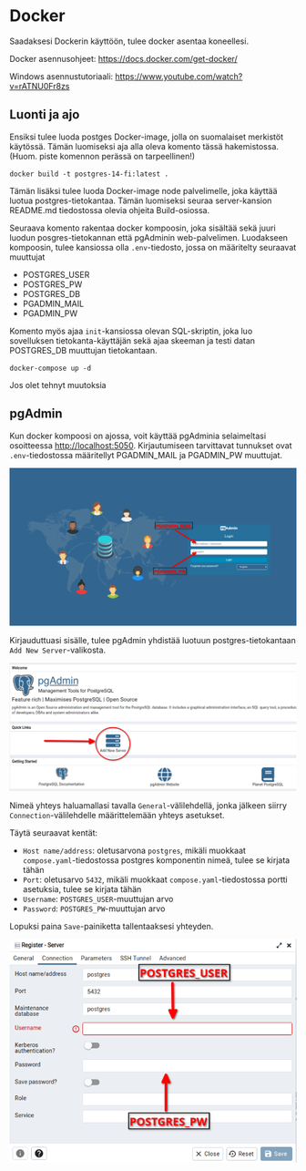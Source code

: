 # Docker

Saadaksesi Dockerin käyttöön, tulee docker asentaa koneellesi.

Docker asennusohjeet:
<https://docs.docker.com/get-docker/>

Windows asennustutoriaali:
<https://www.youtube.com/watch?v=rATNU0Fr8zs>

## Luonti ja ajo

Ensiksi tulee luoda postges Docker-image, jolla on suomalaiset merkistöt käytössä. Tämän luomiseksi aja alla oleva komento tässä hakemistossa.
(Huom. piste komennon perässä on tarpeellinen!)

```docker
docker build -t postgres-14-fi:latest .
```

Tämän lisäksi tulee luoda Docker-image node palvelimelle, joka käyttää luotua postgres-tietokantaa. Tämän luomiseksi seuraa server-kansion README.md tiedostossa olevia ohjeita Build-osiossa.

Seuraava komento rakentaa docker kompoosin, joka sisältää sekä juuri luodun posgres-tietokannan että pgAdminin web-palvelimen. Luodakseen kompoosin, tulee kansiossa olla `.env`-tiedosto, jossa on määritelty seuraavat muuttujat

* POSTGRES_USER
* POSTGRES_PW
* POSTGRES_DB
* PGADMIN_MAIL
* PGADMIN_PW

Komento myös ajaa `init`-kansiossa olevan SQL-skriptin, joka luo sovelluksen tietokanta-käyttäjän sekä ajaa skeeman ja testi datan POSTGRES_DB muuttujan tietokantaan.

```docker
docker-compose up -d
```

Jos olet tehnyt muutoksia

## pgAdmin

Kun docker kompoosi on ajossa, voit käyttää pgAdminia selaimeltasi osoitteessa <http://localhost:5050>. Kirjautumiseen tarvittavat tunnukset ovat `.env`-tiedostossa määritellyt PGADMIN_MAIL ja PGADMIN_PW muuttujat.

![Login](pgAdminLogin.png)

Kirjauduttuasi sisälle, tulee pgAdmin yhdistää luotuun postgres-tietokantaan `Add New Server`-valikosta.

![Add Server](pgAdminAddServer.png)

Nimeä yhteys haluamallasi tavalla `General`-välilehdellä, jonka jälkeen siirry `Connection`-välilehdelle määrittelemään yhteys asetukset.

Täytä seuraavat kentät:

* `Host name/address`: oletusarvona `postgres`, mikäli muokkaat `compose.yaml`-tiedostossa postgres komponentin nimeä, tulee se kirjata tähän
* `Port`: oletusarvo `5432`, mikäli muokkaat `compose.yaml`-tiedostossa portti asetuksia, tulee se kirjata tähän
* `Username`: `POSTGRES_USER`-muuttujan arvo
* `Password`: `POSTGRES_PW`-muuttujan arvo

Lopuksi paina `Save`-painiketta tallentaaksesi yhteyden.

![Add Server Configuration](pgAdminAddServerConf.png)
